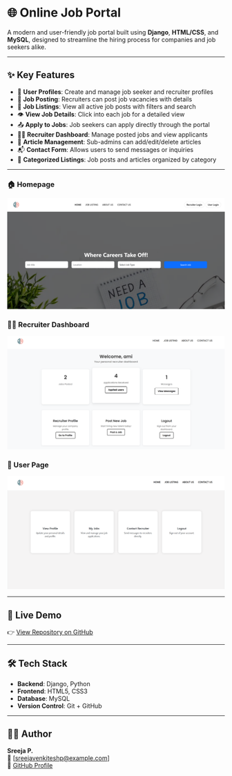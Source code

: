# 🌐 Online Job Portal

A modern and user-friendly job portal built using **Django**, **HTML/CSS**, and **MySQL**, designed to streamline the hiring process for companies and job seekers alike.

---

## ✨ Key Features

- 👤 **User Profiles**: Create and manage job seeker and recruiter profiles  
- 📝 **Job Posting**: Recruiters can post job vacancies with details  
- 📄 **Job Listings**: View all active job posts with filters and search  
- 👁️ **View Job Details**: Click into each job for a detailed view  
- 📤 **Apply to Jobs**: Job seekers can apply directly through the portal  
- 🧑‍💼 **Recruiter Dashboard**: Manage posted jobs and view applicants  
- 📰 **Article Management**: Sub-admins can add/edit/delete articles  
- 📬 **Contact Form**: Allows users to send messages or inquiries  
- 📂 **Categorized Listings**: Job posts and articles organized by category

---


### 🏠 Homepage
![Homepage](projectpro/assets/homepage.png)

### 🧑‍💼 Recruiter Dashboard
![Recruiter Page](projectpro/assets/recruiterpage.png)

### 👤 User Page
![User Page](projectpro/assets/userpage.png)

---

## 🔗 Live Demo

👉 [View Repository on GitHub](https://github.com/sreeja204/online-job-portal)

---

## 🛠️ Tech Stack

- **Backend**: Django, Python
- **Frontend**: HTML5, CSS3
- **Database**: MySQL
- **Version Control**: Git + GitHub

---

## 🙋‍♀️ Author

**Sreeja P.**  
📧 [sreejavenkiteshp@example.com]  
🔗 [GitHub Profile](https://github.com/sreeja204)
